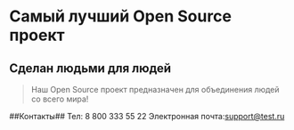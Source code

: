 # Самый лучший Open Source проект

## Сделан людьми для людей

> Наш Open Source проект предназначен для объединения людей со всего мира!

##Контакты##
Тел: 8 800 333 55 22
Электронная почта:support@test.ru